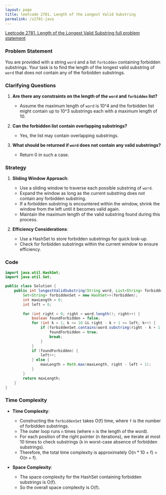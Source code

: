 ```yaml
---
layout: page
title: leetcode 2781. Length of the Longest Valid Substring
permalink: /s2781-java
---
```

[Leetcode 2781. Length of the Longest Valid Substring full problem statement](https://algoadvance.github.io/algoadvance/l2781)
### Problem Statement
You are provided with a string `word` and a list `forbidden` containing forbidden substrings. Your task is to find the length of the longest valid substring of `word` that does not contain any of the forbidden substrings.

### Clarifying Questions
1. **Are there any constraints on the length of the `word` and `forbidden` list?**
   - Assume the maximum length of `word` is 10^4 and the forbidden list might contain up to 10^3 substrings each with a maximum length of 10.

2. **Can the forbidden list contain overlapping substrings?**
   - Yes, the list may contain overlapping substrings.

3. **What should be returned if `word` does not contain any valid substrings?**
   - Return 0 in such a case.

### Strategy
1. **Sliding Window Approach**:
   - Use a sliding window to traverse each possible substring of `word`.
   - Expand the window as long as the current substring does not contain any forbidden substring.
   - If a forbidden substring is encountered within the window, shrink the window from the left until it becomes valid again.
   - Maintain the maximum length of the valid substring found during this process.

2. **Efficiency Considerations**:
   - Use a HashSet to store forbidden substrings for quick look-up.
   - Check for forbidden substrings within the current window to ensure efficiency.

### Code

```java
import java.util.HashSet;
import java.util.Set;

public class Solution {
    public int longestValidSubstring(String word, List<String> forbidden) {
        Set<String> forbiddenSet = new HashSet<>(forbidden);
        int maxLength = 0;
        int left = 0;
        
        for (int right = 0; right < word.length(); right++) {
            boolean foundForbidden = false;
            for (int k = 1; k <= 10 && right - k + 1 >= left; k++) {
                if (forbiddenSet.contains(word.substring(right - k + 1, right + 1))) {
                    foundForbidden = true;
                    break;
                }
            }
            if (foundForbidden) {
                left++;
            } else {
                maxLength = Math.max(maxLength, right - left + 1);
            }
        }
        return maxLength;
    }
}
```

### Time Complexity
- **Time Complexity**:
  - Constructing the `forbiddenSet` takes O(f) time, where `f` is the number of forbidden substrings.
  - The outer loop runs `n` times (where `n` is the length of the word).
  - For each position of the right pointer (n iterations), we iterate at most 10 times to check substrings (`k` in worst-case absence of forbidden substrings).
  - Therefore, the total time complexity is approximately O(n * 10 + f) = O(n + f).

- **Space Complexity**:
  - The space complexity for the HashSet containing forbidden substrings is O(f).
  - So the overall space complexity is O(f).